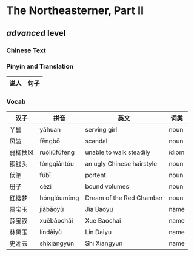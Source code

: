 # The Northeasterner, Part II
## *advanced* level

### Chinese Text


### Pinyin and Translation
|说人|句子|
|----|----|
### Vocab
|汉子|拼音|英文|词类|
|----|----|----|----|
|丫鬟|yāhuan|serving girl|noun|
|风波|fēngbō|scandal|noun|
|弱柳扶风|ruòliǔfúfēng|unable to walk steadily|idiom|
|铜钱头|tóngqiántóu|an ugly Chinese hairstyle|noun|
|伏笔|fúbǐ|portent|noun|
|册子|cèzi|bound volumes|noun|
|红楼梦|hónglóumèng|Dream of the Red Chamber|noun|
|贾宝玉|jiǎbǎoyù|Jia Baoyu|name|
|薛宝钗|xuēbǎochāi|Xue Baochai|name|
|林黛玉|líndàiyù|Lin Daiyu|name|
|史湘云|shǐxiāngyún|Shi Xiangyun|name|